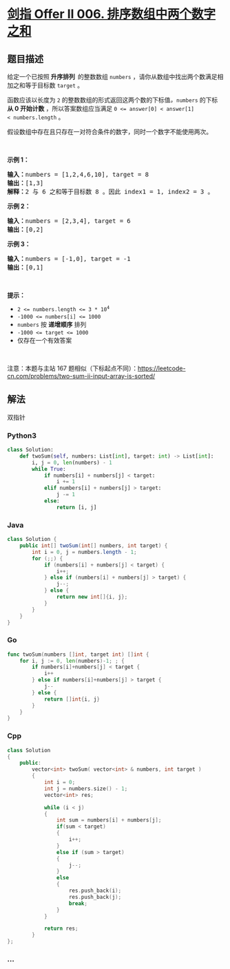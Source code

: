 # [剑指 Offer II 006. 排序数组中两个数字之和](https://leetcode-cn.com/problems/kLl5u1)

## 题目描述

<!-- 这里写题目描述 -->

<p>给定一个已按照<strong><em> </em>升序排列&nbsp; </strong>的整数数组&nbsp;<code>numbers</code> ，请你从数组中找出两个数满足相加之和等于目标数&nbsp;<code>target</code> 。</p>

<p>函数应该以长度为 <code>2</code> 的整数数组的形式返回这两个数的下标值<em>。</em><code>numbers</code> 的下标 <strong>从 0&nbsp;开始计数</strong> ，所以答案数组应当满足 <code>0&nbsp;&lt;= answer[0] &lt; answer[1] &lt;&nbsp;numbers.length</code>&nbsp;。</p>

<p>假设数组中存在且只存在一对符合条件的数字，同时一个数字不能使用两次。</p>

<p>&nbsp;</p>

<p><strong>示例 1：</strong></p>

<pre>
<strong>输入：</strong>numbers = [1,2,4,6,10], target = 8
<strong>输出：</strong>[1,3]
<strong>解释：</strong>2 与 6 之和等于目标数 8 。因此 index1 = 1, index2 = 3 。
</pre>

<p><strong>示例 2：</strong></p>

<pre>
<strong>输入：</strong>numbers = [2,3,4], target = 6
<strong>输出：</strong>[0,2]
</pre>

<p><strong>示例 3：</strong></p>

<pre>
<strong>输入：</strong>numbers = [-1,0], target = -1
<strong>输出：</strong>[0,1]
</pre>

<p>&nbsp;</p>

<p><strong>提示：</strong></p>

<ul>
	<li><code>2 &lt;= numbers.length &lt;= 3 * 10<sup>4</sup></code></li>
	<li><code>-1000 &lt;= numbers[i] &lt;= 1000</code></li>
	<li><code>numbers</code> 按 <strong>递增顺序</strong> 排列</li>
	<li><code>-1000 &lt;= target &lt;= 1000</code></li>
	<li>仅存在一个有效答案</li>
</ul>

<p>&nbsp;</p>

<p>注意：本题与主站 167 题相似（下标起点不同）：<a href="https://leetcode-cn.com/problems/two-sum-ii-input-array-is-sorted/">https://leetcode-cn.com/problems/two-sum-ii-input-array-is-sorted/</a></p>


## 解法

<!-- 这里可写通用的实现逻辑 -->

双指针

<!-- tabs:start -->

### **Python3**

<!-- 这里可写当前语言的特殊实现逻辑 -->

```python
class Solution:
    def twoSum(self, numbers: List[int], target: int) -> List[int]:
        i, j = 0, len(numbers) - 1
        while True:
            if numbers[i] + numbers[j] < target:
                i += 1
            elif numbers[i] + numbers[j] > target:
                j -= 1
            else:
                return [i, j]
```

### **Java**

<!-- 这里可写当前语言的特殊实现逻辑 -->

```java
class Solution {
    public int[] twoSum(int[] numbers, int target) {
        int i = 0, j = numbers.length - 1;
        for (;;) {
            if (numbers[i] + numbers[j] < target) {
                i++;
            } else if (numbers[i] + numbers[j] > target) {
                j--;
            } else {
                return new int[]{i, j};
            }
        }
    }
}
```

### **Go**

```go
func twoSum(numbers []int, target int) []int {
	for i, j := 0, len(numbers)-1; ; {
		if numbers[i]+numbers[j] < target {
			i++
		} else if numbers[i]+numbers[j] > target {
			j--
		} else {
			return []int{i, j}
		}
	}
}
```

### **Cpp**

```cpp
class Solution
{
    public:
        vector<int> twoSum( vector<int> & numbers, int target )
        {
            int i = 0;
            int j = numbers.size() - 1;
            vector<int> res;

            while (i < j)
            {
                int sum = numbers[i] + numbers[j];
                if(sum < target)
                {
                    i++;
                }
                else if (sum > target)
                {
                    j--;
                }
                else
                {
                    res.push_back(i);
                    res.push_back(j);
                    break;
                }
            }

            return res;
        }
};
```

### **...**

```

```

<!-- tabs:end -->

